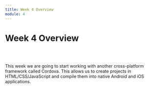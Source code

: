 ```yaml
---
title: Week 4 Overview
module: 4
---
```


# Week 4 Overview <br />


<br />


<br />


This week we are going to start working with another cross-platform framework called Cordova.  This allows us to create projects in HTML/CSS/JavaScript and compile them into native Android and iOS applications.


